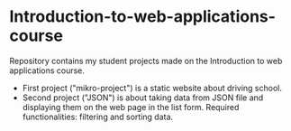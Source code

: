 # Introduction-to-web-applications-course
Repository contains my student projects made on the Introduction to web applications course. 
* First project ("mikro-project") is a static website about driving school. 
* Second project ("JSON") is about taking data from JSON file and displaying them on the web page in the list form. Required functionalities: filtering and sorting data. 
